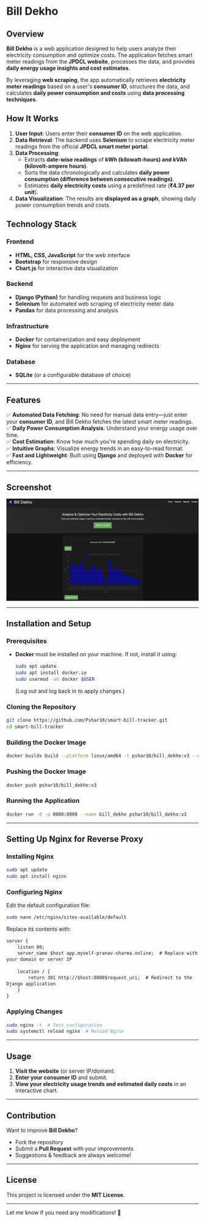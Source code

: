 # Bill Dekho

## Overview

**Bill Dekho** is a web application designed to help users analyze their electricity consumption and optimize costs. The application fetches smart meter readings from the **JPDCL website**, processes the data, and provides **daily energy usage insights and cost estimates**. 

By leveraging **web scraping**, the app automatically retrieves **electricity meter readings** based on a user's **consumer ID**, structures the data, and calculates **daily power consumption and costs** using **data processing techniques**.

## How It Works

1. **User Input**: Users enter their **consumer ID** on the web application.
2. **Data Retrieval**: The backend uses **Selenium** to scrape electricity meter readings from the official **JPDCL smart meter portal**.
3. **Data Processing**:
   - Extracts **date-wise readings** of **kWh (kilowatt-hours) and kVAh (kilovolt-ampere hours)**.
   - Sorts the data chronologically and calculates **daily power consumption (difference between consecutive readings)**.
   - Estimates **daily electricity costs** using a predefined rate (**₹4.37 per unit**).
4. **Data Visualization**: The results are **displayed as a graph**, showing daily power consumption trends and costs.

## Technology Stack

### **Frontend**
- **HTML, CSS, JavaScript** for the web interface
- **Bootstrap** for responsive design
- **Chart.js** for interactive data visualization

### **Backend**
- **Django (Python)** for handling requests and business logic
- **Selenium** for automated web scraping of electricity meter data
- **Pandas** for data processing and analysis

### **Infrastructure**
- **Docker** for containerization and easy deployment
- **Nginx** for serving the application and managing redirects

### **Database**
- **SQLite** (or a configurable database of choice)

---

## Features

✅ **Automated Data Fetching**: No need for manual data entry—just enter your **consumer ID**, and Bill Dekho fetches the latest smart meter readings.  
✅ **Daily Power Consumption Analysis**: Understand your energy usage over time.  
✅ **Cost Estimation**: Know how much you're spending daily on electricity.  
✅ **Intuitive Graphs**: Visualize energy trends in an easy-to-read format.  
✅ **Fast and Lightweight**: Built using **Django** and deployed with **Docker** for efficiency.

---

## Screenshot

![Web Application Screenshot](webapp.png)

---

## Installation and Setup

### **Prerequisites**
- **Docker** must be installed on your machine. If not, install it using:
  ```bash
  sudo apt update
  sudo apt install docker.io
  sudo usermod -aG docker $USER
  ```
  (Log out and log back in to apply changes.)

### **Cloning the Repository**
```bash
git clone https://github.com/Pshar10/smart-bill-tracker.git
cd smart-bill-tracker
```

### **Building the Docker Image**
```bash
docker buildx build --platform linux/amd64 -t pshar10/bill_dekho:v3 --output type=docker .
```

### **Pushing the Docker Image**
```bash
docker push pshar10/bill_dekho:v3
```

### **Running the Application**
```bash
docker run -d -p 8000:8000 --name bill_dekho pshar10/bill_dekho:v3
```

---

## Setting Up Nginx for Reverse Proxy

### **Installing Nginx**
```bash
sudo apt update
sudo apt install nginx
```

### **Configuring Nginx**
Edit the default configuration file:
```bash
sudo nano /etc/nginx/sites-available/default
```
Replace its contents with:

```nginx
server {
    listen 80;
    server_name $host app.myself-pranav-sharma.online;  # Replace with your domain or server IP

    location / {
        return 301 http://$host:8000$request_uri;  # Redirect to the Django application
    }
}
```

### **Applying Changes**
```bash
sudo nginx -t  # Test configuration
sudo systemctl reload nginx  # Reload Nginx
```

---

## Usage

1. **Visit the website** (or server IP/domain).
2. **Enter your consumer ID** and submit.
3. **View your electricity usage trends and estimated daily costs** in an interactive chart.

---

## Contribution

Want to improve **Bill Dekho**?  
- Fork the repository  
- Submit a **Pull Request** with your improvements  
- Suggestions & feedback are always welcome!  

---

## License

This project is licensed under the **MIT License**.

---

Let me know if you need any modifications! 🚀